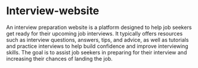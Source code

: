 # Interview-website
An interview preparation website is a platform designed to help job seekers get ready for their upcoming job interviews. It typically offers resources such as interview questions, answers, tips, and advice, as well as tutorials and practice interviews to help build confidence and improve interviewing skills. The goal is to assist job seekers in preparing for their interview and increasing their chances of landing the job.
